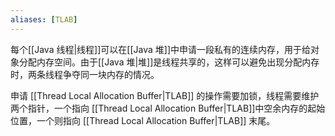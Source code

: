 ```yaml
---
aliases: [TLAB]
---
```


每个[[Java 线程|线程]]可以在[[Java 堆]]中申请一段私有的连续内存，用于给对象分配内存空间。由于[[Java 堆|堆]]是线程共享的，这样可以避免出现分配内存时，两条线程争夺同一块内存的情况。

申请 [[Thread Local Allocation Buffer|TLAB]] 的操作需要加锁，线程需要维护两个指针，一个指向 [[Thread Local Allocation Buffer|TLAB]]中空余内存的起始位置，一个则指向 [[Thread Local Allocation Buffer|TLAB]] 末尾。